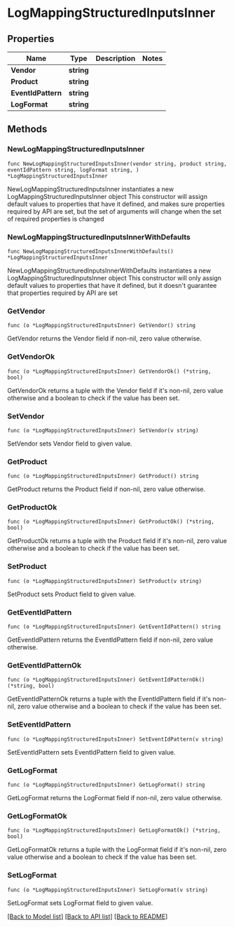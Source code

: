 # LogMappingStructuredInputsInner

## Properties

Name | Type | Description | Notes
------------ | ------------- | ------------- | -------------
**Vendor** | **string** |  | 
**Product** | **string** |  | 
**EventIdPattern** | **string** |  | 
**LogFormat** | **string** |  | 

## Methods

### NewLogMappingStructuredInputsInner

`func NewLogMappingStructuredInputsInner(vendor string, product string, eventIdPattern string, logFormat string, ) *LogMappingStructuredInputsInner`

NewLogMappingStructuredInputsInner instantiates a new LogMappingStructuredInputsInner object
This constructor will assign default values to properties that have it defined,
and makes sure properties required by API are set, but the set of arguments
will change when the set of required properties is changed

### NewLogMappingStructuredInputsInnerWithDefaults

`func NewLogMappingStructuredInputsInnerWithDefaults() *LogMappingStructuredInputsInner`

NewLogMappingStructuredInputsInnerWithDefaults instantiates a new LogMappingStructuredInputsInner object
This constructor will only assign default values to properties that have it defined,
but it doesn't guarantee that properties required by API are set

### GetVendor

`func (o *LogMappingStructuredInputsInner) GetVendor() string`

GetVendor returns the Vendor field if non-nil, zero value otherwise.

### GetVendorOk

`func (o *LogMappingStructuredInputsInner) GetVendorOk() (*string, bool)`

GetVendorOk returns a tuple with the Vendor field if it's non-nil, zero value otherwise
and a boolean to check if the value has been set.

### SetVendor

`func (o *LogMappingStructuredInputsInner) SetVendor(v string)`

SetVendor sets Vendor field to given value.


### GetProduct

`func (o *LogMappingStructuredInputsInner) GetProduct() string`

GetProduct returns the Product field if non-nil, zero value otherwise.

### GetProductOk

`func (o *LogMappingStructuredInputsInner) GetProductOk() (*string, bool)`

GetProductOk returns a tuple with the Product field if it's non-nil, zero value otherwise
and a boolean to check if the value has been set.

### SetProduct

`func (o *LogMappingStructuredInputsInner) SetProduct(v string)`

SetProduct sets Product field to given value.


### GetEventIdPattern

`func (o *LogMappingStructuredInputsInner) GetEventIdPattern() string`

GetEventIdPattern returns the EventIdPattern field if non-nil, zero value otherwise.

### GetEventIdPatternOk

`func (o *LogMappingStructuredInputsInner) GetEventIdPatternOk() (*string, bool)`

GetEventIdPatternOk returns a tuple with the EventIdPattern field if it's non-nil, zero value otherwise
and a boolean to check if the value has been set.

### SetEventIdPattern

`func (o *LogMappingStructuredInputsInner) SetEventIdPattern(v string)`

SetEventIdPattern sets EventIdPattern field to given value.


### GetLogFormat

`func (o *LogMappingStructuredInputsInner) GetLogFormat() string`

GetLogFormat returns the LogFormat field if non-nil, zero value otherwise.

### GetLogFormatOk

`func (o *LogMappingStructuredInputsInner) GetLogFormatOk() (*string, bool)`

GetLogFormatOk returns a tuple with the LogFormat field if it's non-nil, zero value otherwise
and a boolean to check if the value has been set.

### SetLogFormat

`func (o *LogMappingStructuredInputsInner) SetLogFormat(v string)`

SetLogFormat sets LogFormat field to given value.



[[Back to Model list]](../README.md#documentation-for-models) [[Back to API list]](../README.md#documentation-for-api-endpoints) [[Back to README]](../README.md)


